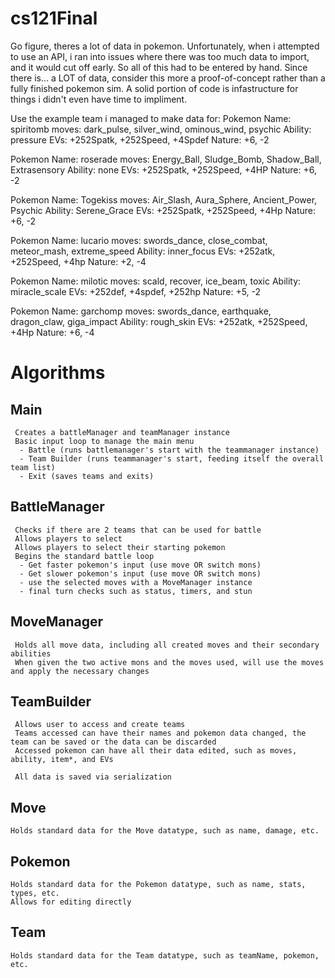 # cs121Final
 Go figure, theres a lot of data in pokemon.
Unfortunately, when i attempted to use an API, i ran into issues where there was too much data to import, and it would cut off early.
So all of this had to be entered by hand.
Since there is... a LOT of data, consider this more a proof-of-concept rather than a fully finished pokemon sim.
A solid portion of code is infastructure for things i didn't even have time to impliment.

  Use the example team i managed to make data for:
  Pokemon Name: spiritomb
  moves:
  dark_pulse, silver_wind, ominous_wind, psychic
  Ability: pressure
  EVs:
  +252Spatk, +252Speed, +4Spdef
  Nature:
  +6, -2
  
  
  Pokemon Name: roserade
  moves:
  Energy_Ball, Sludge_Bomb, Shadow_Ball, Extrasensory
  Ability: none
  EVs:
  +252Spatk, +252Speed, +4HP
  Nature:
  +6, -2
  
  
  Pokemon Name: Togekiss
  moves:
  Air_Slash, Aura_Sphere, Ancient_Power, Psychic
  Ability: Serene_Grace
  EVs:
  +252Spatk, +252Speed, +4Hp
  Nature:
  +6, -2
  
  
  Pokemon Name: lucario
  moves:
  swords_dance, close_combat, meteor_mash, extreme_speed
  Ability: inner_focus
  EVs:
  +252atk, +252Speed, +4hp
  Nature:
  +2, -4
  
  
  Pokemon Name: milotic
  moves:
  scald, recover, ice_beam, toxic
  Ability: miracle_scale
  EVs:
  +252def, +4spdef, +252hp
  Nature:
  +5, -2
  
  
  Pokemon Name: garchomp
  moves:
  swords_dance, earthquake, dragon_claw, giga_impact
  Ability: rough_skin
  EVs:
  +252atk, +252Speed, +4Hp
  Nature:
  +6, -4


# Algorithms
## Main
```
 Creates a battleManager and teamManager instance
 Basic input loop to manage the main menu
  - Battle (runs battlemanager's start with the teammanager instance)
  - Team Builder (runs teammanager's start, feeding itself the overall team list)
  - Exit (saves teams and exits)
```
## BattleManager
```
 Checks if there are 2 teams that can be used for battle
 Allows players to select
 Allows players to select their starting pokemon
 Begins the standard battle loop
  - Get faster pokemon's input (use move OR switch mons)
  - Get slower pokemon's input (use move OR switch mons)
  - use the selected moves with a MoveManager instance
  - final turn checks such as status, timers, and stun
```
## MoveManager
```
 Holds all move data, including all created moves and their secondary abilities
 When given the two active mons and the moves used, will use the moves and apply the necessary changes
```
## TeamBuilder
```
 Allows user to access and create teams
 Teams accessed can have their names and pokemon data changed, the team can be saved or the data can be discarded
 Accessed pokemon can have all their data edited, such as moves, ability, item*, and EVs

 All data is saved via serialization
```
## Move
```
Holds standard data for the Move datatype, such as name, damage, etc.
```
## Pokemon
```
Holds standard data for the Pokemon datatype, such as name, stats, types, etc.
Allows for editing directly
```
## Team
```
Holds standard data for the Team datatype, such as teamName, pokemon, etc.
```

